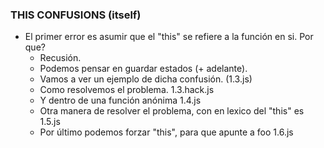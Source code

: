 ### THIS CONFUSIONS (itself)
* El primer error es asumir que el "this" se refiere a la función en si. Por que?
    * Recusión.
    * Podemos pensar en guardar estados (+ adelante).
    * Vamos a ver un ejemplo de dicha confusión. (1.3.js)
    * Como resolvemos el problema. 1.3.hack.js
    * Y dentro de una función anónima 1.4.js
    * Otra manera de resolver el problema, con en lexico del "this" es 1.5.js
    * Por último podemos forzar "this", para que apunte a foo 1.6.js